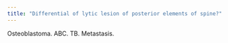 ```yaml
---
title: "Differential of lytic lesion of posterior elements of spine?"
---
```

Osteoblastoma. ABC. TB. Metastasis.

